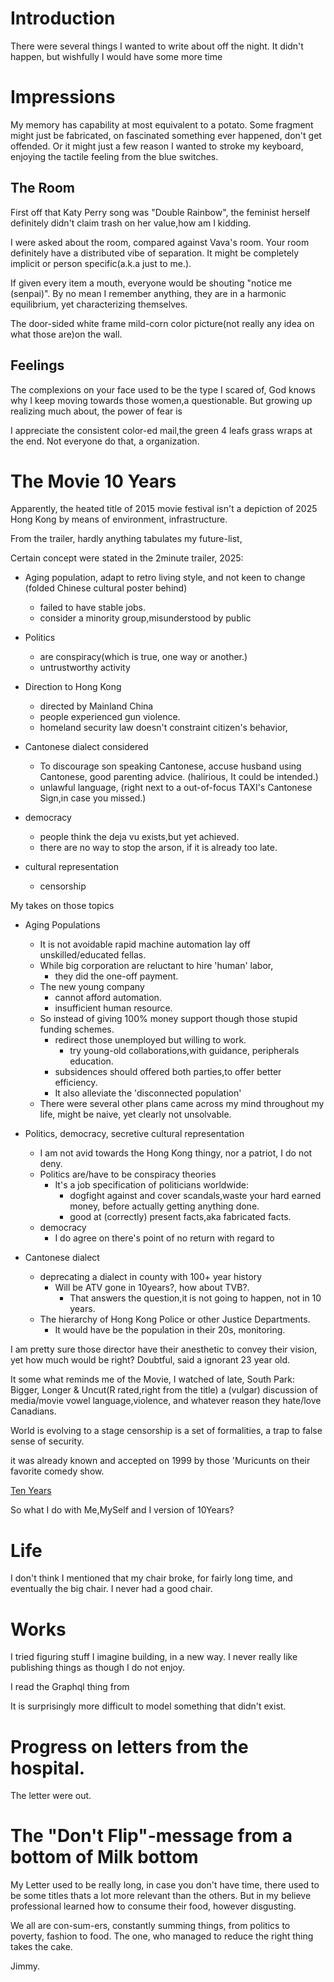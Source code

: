 # Introduction

There were several things I wanted to write about off the night. It didn't happen, but wishfully I would have some more time

# Impressions

My memory has capability at most equivalent to a potato.
Some fragment might just be fabricated, on fascinated something ever happened, don't get offended. Or it might just a few reason I wanted to stroke my keyboard, enjoying the tactile feeling from the blue switches.

## The Room

First off that Katy Perry song was "Double Rainbow", the feminist herself definitely didn't claim trash on her value,how am I kidding.

I were asked about the room, compared against Vava's room.
Your room definitely have a distributed vibe of separation. It might be completely implicit or person specific(a.k.a just to me.).

If given every item a mouth, everyone would be shouting "notice me (senpai)". By no mean I remember anything, they are in a harmonic equilibrium, yet characterizing themselves.

The door-sided white frame mild-corn color picture(not really any idea on what those are)on the wall.

## Feelings

The complexions on your face used to be the type I scared of, God knows why I keep moving towards those women,a questionable. But growing up realizing much about, the power of fear is

I appreciate the consistent color-ed mail,the green 4 leafs grass wraps at the end. Not everyone do that, a organization.

# The Movie 10 Years

Apparently, the heated title of 2015 movie festival isn't a depiction of 2025 Hong Kong by means of environment, infrastructure.

From the trailer, hardly anything tabulates my future-list,

Certain concept were stated in the 2minute trailer, 2025:

- Aging population, adapt to retro living style, and not keen to change (folded Chinese cultural poster behind)
  - failed to have stable jobs.
  - consider a minority group,misunderstood by public

- Politics
  - are conspiracy(which is true, one way or another.)
  - untrustworthy activity

- Direction to Hong Kong
  - directed by Mainland China
  - people experienced gun violence.
  - homeland security law doesn't constraint citizen's behavior,

- Cantonese dialect considered
  - To discourage son speaking Cantonese, accuse husband using Cantonese, good parenting advice. (halirious, It could be intended.)
  - unlawful language, (right next to a out-of-focus TAXI's Cantonese Sign,in case you missed.)

- democracy
  - people think the deja vu exists,but yet achieved.
  - there are no way to stop the arson, if it is already too late.

- cultural representation
  - censorship

My takes on those topics

- Aging Populations
  -  It is not avoidable rapid machine automation lay off unskilled/educated fellas.
  - While big corporation are reluctant to hire 'human' labor,
    - they did the one-off payment.
  - The new young company
    - cannot afford automation.
    - insufficient human resource.  
  - So instead of giving 100% money support though those stupid funding schemes.
    - redirect those unemployed but willing to work.
      - try young-old collaborations,with guidance, peripherals education.
    - subsidences should offered both parties,to offer better efficiency.
    - It also alleviate the 'disconnected population'  
  - There were several other plans came across my mind throughout my life, might be naive, yet clearly not unsolvable.

- Politics, democracy, secretive cultural representation
  - I am not avid towards the Hong Kong thingy, nor a patriot, I do not deny.
  - Politics are/have to be conspiracy theories
    - It's a job specification of politicians worldwide:
      - dogfight against and cover scandals,waste your hard earned money, before actually getting anything done.
      - good at (correctly) present facts,aka fabricated facts.
  - democracy
    - I do agree on there's point of no return with regard to


- Cantonese dialect
  - deprecating a dialect in county with 100+ year history
    - Will be ATV gone in 10years?, how about TVB?.
      - That answers the question,it is not going to happen, not in 10 years.
  - The hierarchy of Hong Kong Police or other Justice Departments.
    - It would have be the population in their 20s, monitoring.




I am pretty sure those director have their anesthetic to convey their vision, yet how much would be right? Doubtful, said a ignorant 23 year old.

It some what reminds me of the Movie, I watched of late,
South Park: Bigger, Longer & Uncut(R rated,right from the title)
a (vulgar) discussion of media/movie vowel language,violence, and whatever reason they hate/love Canadians.

World is evolving to a stage censorship is a set of formalities, a trap to false sense of security.

it was already known and accepted on 1999 by those 'Muricunts on their favorite comedy show.

[Ten Years](https://www.youtube.com/watch?v=46OjIXuF1f4)

So what I do with Me,MySelf and I version of 10Years?

# Life

I don't think I mentioned that my chair broke, for fairly long time, and eventually the big chair. I never had a good chair.

# Works

I tried figuring stuff I imagine building, in a new way. I never really like publishing things as though I do not enjoy.

I read the Graphql thing from

It is surprisingly more difficult to model something that didn't exist.

# Progress on letters from the hospital.

The letter were out.

# The "Don't Flip"-message from a bottom of Milk bottom

My Letter used to be really long, in case you don't have time, there used to be some titles thats a lot more relevant than the others. But in my believe professional learned how to consume their food, however disgusting.

We all are con-sum-ers, constantly summing things, from politics to poverty, fashion to food. The one, who managed to reduce the right thing takes the cake.

Jimmy.
